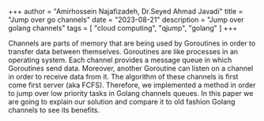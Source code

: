 +++
author = "Amirhossein Najafizadeh, Dr.Seyed Ahmad Javadi"
title = "Jump over go channels"
date = "2023-08-21"
description = "Jump over golang channels"
tags = [
    "cloud computing",
    "qjump",
    "golang"
]
+++

Channels are parts of memory that are being used by Goroutines in order to transfer data between themselves. Goroutines are like processes in an operating system. Each channel provides a message queue in which Goroutines send data. Moreover, another Goroutine can listen on a channel in order to receive data from it. The algorithm of these channels is first come first server (aka FCFS). Therefore, we implemented a method in order to jump over low priority tasks in Golang channels queues. In this paper we are going to explain our solution and compare it to old fashion Golang channels to see its benefits.
